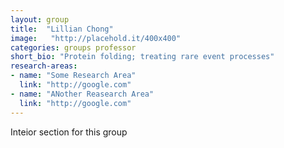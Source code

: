 ```yaml
---
layout: group
title:  "Lillian Chong"
image:   "http://placehold.it/400x400"
categories: groups professor
short_bio: "Protein folding; treating rare event processes"
research-areas: 
- name: "Some Research Area"
  link: "http://google.com"
- name: "ANother Reasearch Area"
  link: "http://google.com"	
---
```

Inteior section for this group 